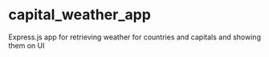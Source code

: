 # capital_weather_app
Express.js app for retrieving weather for countries and capitals and showing them on UI
